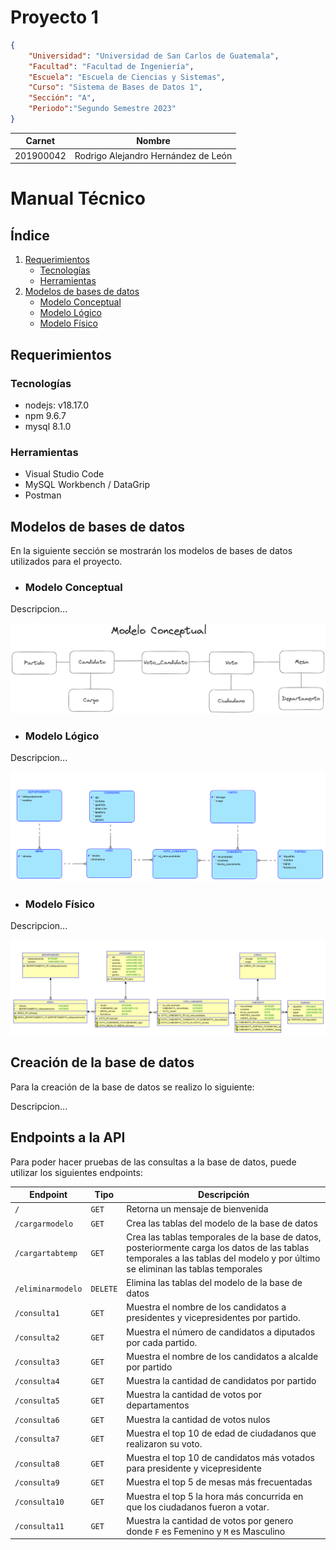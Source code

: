 # Proyecto 1

```JSON
{
    "Universidad": "Universidad de San Carlos de Guatemala",
    "Facultad": "Facultad de Ingeniería",
    "Escuela": "Escuela de Ciencias y Sistemas",
    "Curso": "Sistema de Bases de Datos 1",
    "Sección": "A",
    "Periodo":"Segundo Semestre 2023"
}
```

| Carnet    | Nombre                            |
|-----------|-----------------------------------|
| 201900042 |Rodrigo Alejandro Hernández de León|

# Manual Técnico

## Índice
1. [Requerimientos](##Requerimientos)
    - [Tecnologías](###Tecnologías)
    - [Herramientas](###Herramientas)
2. [Modelos de bases de datos](##Modelos-de-bases-de-datos)
    - [Modelo Conceptual](###Modelo-Conceptual)
    - [Modelo Lógico](###Modelo-Lógico)
    - [Modelo Físico](###Modelo-Físico)

## Requerimientos

### Tecnologías
- nodejs: v18.17.0
- npm 9.6.7
- mysql 8.1.0

### Herramientas
- Visual Studio Code
- MySQL Workbench / DataGrip
- Postman

## Modelos de bases de datos

En la siguiente sección se mostrarán los modelos de bases de datos utilizados para el proyecto.

- ### Modelo Conceptual

Descripcion...

![Modelo Conceptual](./../Modelos/Imagenes/Modelo_Conceptual.png)

- ### Modelo Lógico

Descripcion...

![Modelo Lógico](./../Modelos/Imagenes/Modelo_Logico.png)

- ### Modelo Físico

Descripcion...

![Modelo Físico](./../Modelos/Imagenes/Modelo_Fisico.png)

## Creación de la base de datos

Para la creación de la base de datos se realizo lo siguiente:

Descripcion...

## Endpoints a la API

Para poder hacer pruebas de las consultas a la base de datos, puede utilizar los siguientes endpoints:

|Endpoint| Tipo | Descripción |
|--------|------|-------------|
|`/`|`GET`|Retorna un mensaje de bienvenida|
|`/cargarmodelo`|`GET`| Crea las tablas del modelo de la base de datos|
|`/cargartabtemp`|`GET`| Crea las tablas temporales de la base de datos, posteriormente carga los datos de las tablas temporales a las tablas del modelo y por último se eliminan las tablas temporales |
|`/eliminarmodelo`|`DELETE`| Elimina las tablas del modelo de la base de datos|
|`/consulta1`|`GET`|Muestra el nombre de los candidatos a presidentes y vicepresidentes por partido.|
|`/consulta2`|`GET`|Muestra el número de candidatos a diputados por cada partido.|
|`/consulta3`|`GET`|Muestra el nombre de los candidatos a alcalde por partido|
|`/consulta4`|`GET`|Muestra la cantidad de candidatos por partido|
|`/consulta5`|`GET`|Muestra la cantidad de votos por departamentos|
|`/consulta6`|`GET`|Muestra la cantidad de votos nulos|
|`/consulta7`|`GET`|Muestra el top 10 de edad de ciudadanos que realizaron su voto.|
|`/consulta8`|`GET`|Muestra el top 10 de candidatos más votados para presidente y vicepresidente|
|`/consulta9`|`GET`|Muestra el top 5 de mesas más frecuentadas|
|`/consulta10`|`GET`|Muestra el top 5 la hora más concurrida en que los ciudadanos fueron a votar.|
|`/consulta11`|`GET`|Muestra la cantidad de votos por genero donde `F` es Femenino y `M` es Masculino|